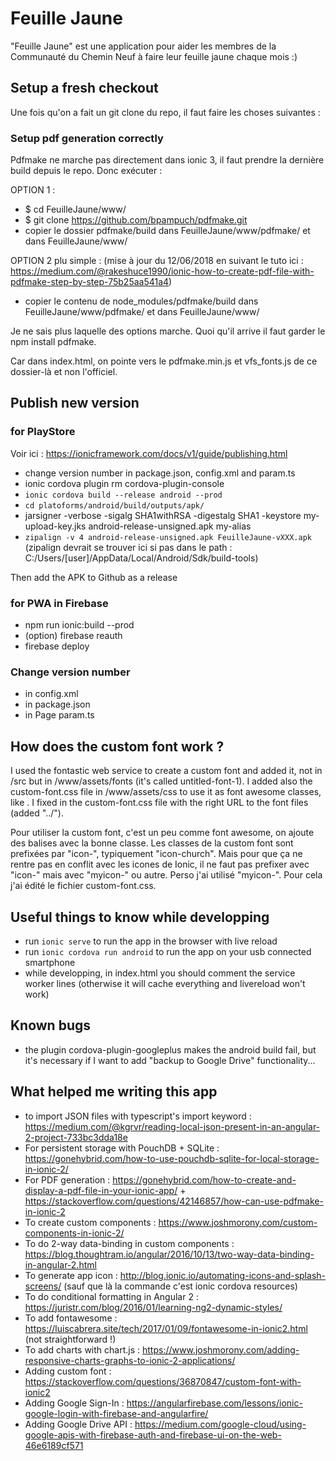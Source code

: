 # Feuille Jaune

"Feuille Jaune" est une application pour aider les membres de la Communauté du Chemin Neuf à faire leur feuille jaune chaque mois :)

## Setup a fresh checkout

Une fois qu'on a fait un git clone du repo, il faut faire les choses suivantes :

### Setup pdf generation correctly

Pdfmake ne marche pas directement dans ionic 3, il faut prendre la dernière build depuis le repo. Donc exécuter :

OPTION 1 :
* $ cd  FeuilleJaune/www/
* $ git clone https://github.com/bpampuch/pdfmake.git
* copier le dossier pdfmake/build dans FeuilleJaune/www/pdfmake/ et dans FeuilleJaune/www/

OPTION 2 plu simple : (mise à jour du 12/06/2018 en suivant le tuto ici : https://medium.com/@rakeshuce1990/ionic-how-to-create-pdf-file-with-pdfmake-step-by-step-75b25aa541a4)
* copier le contenu de node_modules/pdfmake/build dans FeuilleJaune/www/pdfmake/ et dans FeuilleJaune/www/

Je ne sais plus laquelle des options marche. Quoi qu'il arrive il faut garder le npm install pdfmake.

Car dans index.html, on pointe vers le pdfmake.min.js et vfs_fonts.js de ce dossier-là et non l'officiel.

## Publish new version

### for PlayStore

Voir ici : https://ionicframework.com/docs/v1/guide/publishing.html

* change version number in package.json, config.xml and param.ts
* ionic cordova plugin rm cordova-plugin-console
* `ionic cordova build --release android --prod`
* `cd platoforms/android/build/outputs/apk/`
* jarsigner -verbose -sigalg SHA1withRSA -digestalg SHA1 -keystore my-upload-key.jks android-release-unsigned.apk my-alias
* `zipalign -v 4 android-release-unsigned.apk FeuilleJaune-vXXX.apk` (zipalign devrait se trouver ici si pas dans le path : C:/Users/[user]/AppData/Local/Android/Sdk/build-tools)

Then add the APK to Github as a release

### for PWA in Firebase
* npm run ionic:build --prod
* (option) firebase reauth
* firebase deploy

### Change version number
* in config.xml
* in package.json
* in Page param.ts

## How does the custom font work ?

I used the fontastic web service to create a custom font and added it, not in /src but in /www/assets/fonts (it's called untitled-font-1). I added also the custom-font.css file in /www/assets/css to use it as font awesome classes, like <span class="my-icon"></span>. I fixed in the custom-font.css file with the right URL to the font files (added "../").

Pour utiliser la custom font, c'est un peu comme font awesome, on ajoute des balises <i></i> avec la bonne classe. Les classes de la custom font sont prefixées par "icon-", typiquement "icon-church". Mais pour que ça ne rentre pas en conflit avec les icones de Ionic, il ne faut pas prefixer avec "icon-" mais avec "myicon-" ou autre. Perso j'ai utilisé "myicon-". Pour cela j'ai édité le fichier custom-font.css.

## Useful things to know while developping

* run `ionic serve` to run the app in the browser with live reload
* run `ionic cordova run android` to run the app on your usb connected smartphone
* while developping, in index.html you should comment the service worker lines (otherwise it will cache everything and livereload won't work)

## Known bugs

* the plugin cordova-plugin-googleplus makes the android build fail, but it's necessary if I want to add "backup to Google Drive" functionality...

## What helped me writing this app

* to import JSON files with typescript's import keyword : https://medium.com/@kgrvr/reading-local-json-present-in-an-angular-2-project-733bc3dda18e
* For persistent storage with PouchDB + SQLite : https://gonehybrid.com/how-to-use-pouchdb-sqlite-for-local-storage-in-ionic-2/
* For PDF generation : https://gonehybrid.com/how-to-create-and-display-a-pdf-file-in-your-ionic-app/ + https://stackoverflow.com/questions/42146857/how-can-use-pdfmake-in-ionic-2
* To create custom components : https://www.joshmorony.com/custom-components-in-ionic-2/
* To do 2-way data-binding in custom components : https://blog.thoughtram.io/angular/2016/10/13/two-way-data-binding-in-angular-2.html
* To generate app icon : http://blog.ionic.io/automating-icons-and-splash-screens/ (sauf que là la commande c'est ionic cordova resources)
* To do conditional formatting in Angular 2 : https://juristr.com/blog/2016/01/learning-ng2-dynamic-styles/
* To add fontawesome : https://luiscabrera.site/tech/2017/01/09/fontawesome-in-ionic2.html (not straightforward !)
* To add charts with chart.js : https://www.joshmorony.com/adding-responsive-charts-graphs-to-ionic-2-applications/
* Adding custom font : https://stackoverflow.com/questions/36870847/custom-font-with-ionic2
* Adding Google Sign-In : https://angularfirebase.com/lessons/ionic-google-login-with-firebase-and-angularfire/
* Adding Google Drive API : https://medium.com/google-cloud/using-google-apis-with-firebase-auth-and-firebase-ui-on-the-web-46e6189cf571
